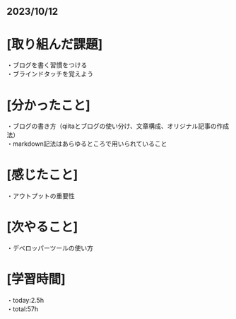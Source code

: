 ## 2023/10/12

# [取り組んだ課題]
・ブログを書く習慣をつける  
・ブラインドタッチを覚えよう
# [分かったこと]
・ブログの書き方（qiitaとブログの使い分け、文章構成、オリジナル記事の作成法）  
・markdown記法はあらゆるところで用いられていること
# [感じたこと]
・アウトプットの重要性
# [次やること]
・デベロッパーツールの使い方
# [学習時間]
・today:2.5h  
・total:57h
